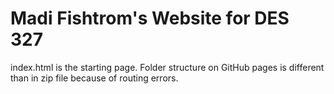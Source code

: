 # Madi Fishtrom's Website for DES 327

index.html is the starting page.
Folder structure on GitHub pages is different than in zip file because of routing errors.

